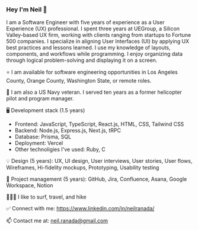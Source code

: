 ### Hey I'm Neil 👋
 
I am a Software Engineer with five years of experience as a User Experience (UX) professional. I spent three years at UEGroup, a Silicon
Valley-based UX firm, working with clients ranging from startups to Fortune 500 companies. I specialize in aligning User Interfaces (UI) by
applying UX best practices and lessons learned. I use my knowledge of layouts, components, and workflows while programming. I enjoy organizing data through logical problem-solving and displaying it on a screen. 

⭐️ I am available for software engineering opportunities in Los Angeles County, Orange County, Washington State, or remote roles.

🚁 I am also a US Navy veteran. I served ten years as a former helicopter pilot and program manager.

🖥 Development stack (1.5 years)
- Frontend: JavaScript, TypeScript, React.js, HTML, CSS, Tailwind CSS
- Backend: Node.js, Express.js, Next.js, tRPC
- Database: Prisma, SQL
- Deployment: Vercel
- Other technoligies I've used: Ruby, C

💡 Design (5 years): UX, UI design, User interviews, User stories, User flows, Wireframes, Hi-fidelity mockups, Prototyping, Usability testing

🚀 Project management (5 years): GitHub, Jira, Confluence, Asana, Google Workspace, Notion 

🏄🏻‍♂️ I like to surf, travel, and hike

✅ Connect with me: https://www.linkedin.com/in/neilranada/

📫 Contact me at: neil.ranada@gmail.com
